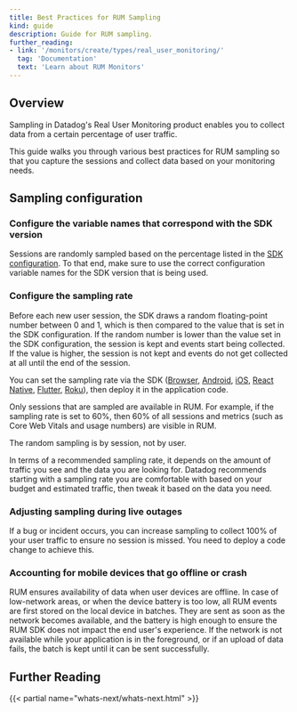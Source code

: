 ```yaml
---
title: Best Practices for RUM Sampling
kind: guide
description: Guide for RUM sampling.
further_reading:
- link: '/monitors/create/types/real_user_monitoring/'
  tag: 'Documentation'
  text: 'Learn about RUM Monitors'
---
```


## Overview

Sampling in Datadog's Real User Monitoring product enables you to collect data from a certain percentage of user traffic.

This guide walks you through various best practices for RUM sampling so that you capture the sessions and collect data based on your monitoring needs.

## Sampling configuration

### Configure the variable names that correspond with the SDK version

Sessions are randomly sampled based on the percentage listed in the [SDK configuration][1]. To that end, make sure to use the correct configuration variable names for the SDK version that is being used.

### Configure the sampling rate
Before each new user session, the SDK draws a random floating-point number between 0 and 1, which is then compared to the value that is set in the SDK configuration. If the random number is lower than the value set in the SDK configuration, the session is kept and events start being collected. If the value is higher, the session is not kept and events do not get collected at all until the end of the session.

You can set the sampling rate via the SDK ([Browser][2], [Android][3], [iOS][4], [React Native][5], [Flutter][6], [Roku][7]), then deploy it in the application code.

Only sessions that are sampled are available in RUM. For example, if the sampling rate is set to 60%, then 60% of all sessions and metrics (such as Core Web Vitals and usage numbers) are visible in RUM.

The random sampling is by session, not by user.

In terms of a recommended sampling rate, it depends on the amount of traffic you see and the data you are looking for. Datadog recommends starting with a sampling rate you are comfortable with based on your budget and estimated traffic, then tweak it based on the data you need.

### Adjusting sampling during live outages

If a bug or incident occurs, you can increase sampling to collect 100% of your user traffic to ensure no session is missed. You need to deploy a code change to achieve this.

### Accounting for mobile devices that go offline or crash

RUM ensures availability of data when user devices are offline. In case of low-network areas, or when the device battery is too low, all RUM events are first stored on the local device in batches. They are sent as soon as the network becomes available, and the battery is high enough to ensure the RUM SDK does not impact the end user's experience. If the network is not available while your application is in the foreground, or if an upload of data fails, the batch is kept until it can be sent successfully.

## Further Reading

{{< partial name="whats-next/whats-next.html" >}}

[1]: /real_user_monitoring/guide/sampling-browser-plans/#overview
[2]: /real_user_monitoring/guide/sampling-browser-plans/#overview
[3]: /real_user_monitoring/android/advanced_configuration/?tab=kotlin#initialization-parameters
[4]: /real_user_monitoring/ios/advanced_configuration/?tab=swift#sample-rum-sessions
[5]: /real_user_monitoring/reactnative/#initialize-the-library-with-application-context
[6]: /real_user_monitoring/flutter/advanced_configuration/#sample-rum-sessions
[7]: /real_user_monitoring/roku/#initialize-the-library